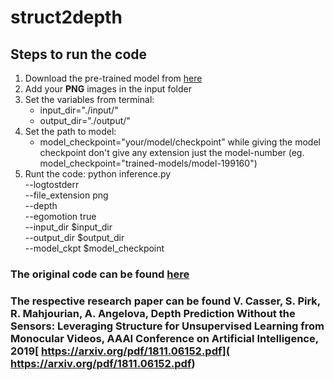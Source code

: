 # struct2depth

## Steps to run the code

1. Download the pre-trained model from [here](https://drive.google.com/file/d/1mjb4ioDRH8ViGbui52stSUDwhkGrDXy8/view)
2. Add your **PNG** images in the input folder
3. Set the variables from terminal:
    - input_dir="./input/"
    - output_dir="./output/"
4. Set the path to model:
    - model_checkpoint="your/model/checkpoint"
    while giving the model checkpoint don't give any extension just the model-number (eg. model_checkpoint="trained-models/model-199160")
5. Runt the code:
  python inference.py \
    --logtostderr \
    --file_extension png \
    --depth \
    --egomotion true \
    --input_dir $input_dir \
    --output_dir $output_dir \
    --model_ckpt $model_checkpoint

### The original code can be found [here](https://github.com/tensorflow/models/tree/master/research/struct2depth)
### The respective research paper can be found V. Casser, S. Pirk, R. Mahjourian, A. Angelova, Depth Prediction Without the Sensors: Leveraging Structure for Unsupervised Learning from Monocular Videos, AAAI Conference on Artificial Intelligence, 2019[ https://arxiv.org/pdf/1811.06152.pdf]( https://arxiv.org/pdf/1811.06152.pdf)
